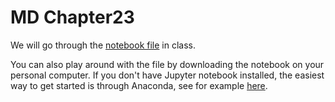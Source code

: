 # MD Chapter23

We will go through the [notebook file](https://github.com/larsinho/MD_Chapter23/blob/master/Lognormality%20-%20Chapther%2023.ipynb) in class. 

You can also play around with the file by downloading the notebook on your personal computer. If you don't have Jupyter notebook installed, the easiest way to get started is through Anaconda, see for example [here](https://jupyter.org/install). 
